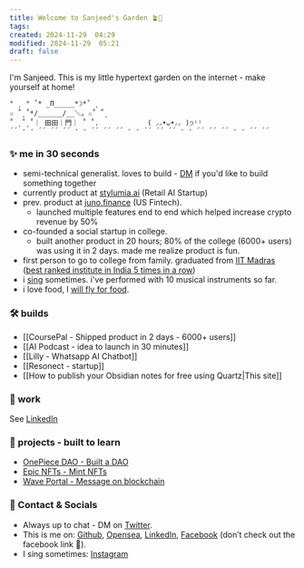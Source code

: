 ```yaml
---
title: Welcome to Sanjeed's Garden 🪴🏡
tags: 
created: 2024-11-29  04:29
modified: 2024-11-29  05:21
draft: false
---
```

I'm Sanjeed. This is my little hypertext garden on the internet - make yourself at home!

```
° ˛ ° ˚* _Π_____*☽*˚ ˛
✩ ˚˛˚*/______/__＼。✩˚ ˚˛
˚ ˛˚˛˚｜ 田田｜門｜ ˚ ˚.            ( ⸝⸝•ᴗ•⸝⸝ )੭⁾⁾ 
´´ ̛ ̛ ´´ ´´ ´´ ̛ ̛ ´´ ´´ ´´ ̛ ̛ ´´ ´´ ´´ ̛ ̛ ´´ ´´ ´´ ̛ ̛ ´´ ´´  
```

### ✨ me in 30 seconds

- semi-technical generalist. loves to build - [DM](https://x.com/sanjeed_i) if you'd like to build something together
- currently product at [stylumia.ai](http://stylumia.ai) (Retail AI Startup)
- prev. product at [juno.finance](https://juno.finance/) (US Fintech).
    - launched multiple features end to end which helped increase crypto revenue by 50%
- co-founded a social startup in college.
    - built another product in 20 hours; 80% of the college (6000+ users) was using it in 2 days. made me realize product is fun.
- first person to go to college from family. graduated from [IIT Madras](https://economictimes.indiatimes.com/industry/services/education/iit-madras-retains-top-spot-for-5th-consecutive-year-iisc-bengaluru-best-university-nirf-2023/articleshow/100759426.cms) ([best ranked institute in India 5 times in a row](https://www.thehindubusinessline.com/news/nirf-rankings-2023-iit-madras-ranked-best-institute-for-the-fifth-year/article66933550.ece))
- i [sing](https://www.instagram.com/sanjeed.i/) sometimes. i've performed with 10 musical instruments so far.
- i love food, I [will fly for food](https://www.willflyforfood.net/). 

### 🛠️ builds

- [[CoursePal - Shipped product in 2 days - 6000+ users]]
- [[AI Podcast - idea to launch in 30 minutes]]
- [[Lilly - Whatsapp AI Chatbot]]
- [[Resonect - startup]]
- [[How to publish your Obsidian notes for free using Quartz|This site]]

### 💼 work

See [LinkedIn](https://www.linkedin.com/in/mohammed-sanjeed?_l=en_US)

### 🔧 projects - built to learn
- [OnePiece DAO - Built a DAO](<https://github.com/sanjeed5/OnePieceDAO>)
- [Epic NFTs - Mint NFTs](https://github.com/sanjeed5/epic-nfts)
- [Wave Portal - Message on blockchain](https://github.com/sanjeed5/waveportal-starter-frontend)


### 🤙 Contact & Socials

- Always up to chat - DM on [Twitter](https://twitter.com/sanjeed_i).
- This is me on: [Github](https://github.com/sanjeed5), [Opensea](https://opensea.io/0x049A5400C927db4eE282BA899b556B075eBf8364), [LinkedIn](https://www.linkedin.com/in/mohammed-sanjeed?_l=en_US), [Facebook](https://www.youtube.com/watch?v=xvFZjo5PgG0) (don’t check out the facebook link 🤝).
- I sing sometimes: [Instagram](https://www.instagram.com/sanjeed.i/)